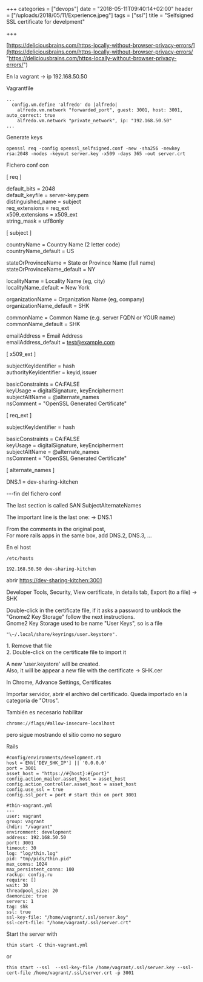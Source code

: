+++
categories = ["devops"]
date = "2018-05-11T09:40:14+02:00"
header = ["/uploads/2018/05/11/Experience.jpeg"]
tags = ["ssl"]
title = "Selfsigned SSL certificate for develpment"

+++
<!--more-->

[https://deliciousbrains.com/https-locally-without-browser-privacy-errors/](https://deliciousbrains.com/https-locally-without-browser-privacy-errors/ "https://deliciousbrains.com/https-locally-without-browser-privacy-errors/")

En la vagrant -> ip 192.168.50.50

Vagrantfile

    ...
      config.vm.define 'alfredo' do |alfredo|
        alfredo.vm.network "forwarded_port", guest: 3001, host: 3001, auto_correct: true
        alfredo.vm.network "private_network", ip: "192.168.50.50"
    ...
    

Generate keys

    openssl req -config openssl_selfsigned.conf -new -sha256 -newkey rsa:2048 -nodes -keyout server.key -x509 -days 365 -out server.crt

Fichero conf con

\[ req \]

default_bits        = 2048  
default_keyfile     = server-key.pem  
distinguished_name  = subject  
req_extensions      = req_ext  
x509_extensions     = x509_ext  
string_mask         = utf8only

\[ subject \]

countryName                 = Country Name (2 letter code)  
countryName_default         = US

stateOrProvinceName         = State or Province Name (full name)  
stateOrProvinceName_default = NY

localityName                = Locality Name (eg, city)  
localityName_default        = New York

organizationName            = Organization Name (eg, company)  
organizationName_default    = SHK

commonName                  = Common Name (e.g. server FQDN or YOUR name)  
commonName_default          = SHK

emailAddress                = Email Address  
emailAddress_default        = [test@example.com](mailto:test@example.com)

\[ x509_ext \]

subjectKeyIdentifier   = hash  
authorityKeyIdentifier = keyid,issuer

basicConstraints       = CA:FALSE  
keyUsage               = digitalSignature, keyEncipherment  
subjectAltName         = @alternate_names  
nsComment              = "OpenSSL Generated Certificate"

\[ req_ext \]

subjectKeyIdentifier = hash

basicConstraints     = CA:FALSE  
keyUsage             = digitalSignature, keyEncipherment  
subjectAltName       = @alternate_names  
nsComment            = "OpenSSL Generated Certificate"

\[ alternate_names \]

DNS.1       = dev-sharing-kitchen

---fin del fichero conf

  
The last section is called SAN SubjectAlternateNames

The important line is the last one: -> DNS.1

From the comments in the original post,  
For more rails apps in the same box, add DNS.2, DNS.3, ...

En el host

    /etc/hosts
    
    192.168.50.50 dev-sharing-kitchen

abrir [https://dev-sharing-kitchen:3001](https://dev-sharing-kitchen:3001/)

Developer Tools, Security, View certificate, in details tab, Export (to a file) -> SHK

Double-click in the certificate file, if it asks a password to unblock the "Gnome2 Key Storage" follow the next instructions.  
Gnome2 Key Storage used to be name "User Keys", so is a file

    "\~/.local/share/keyrings/user.keystore".

1\. Remove that file  
2\. Double-click on the certificate file to import it

A new 'user.keystore' will be created.  
Also, it will be appear a new file with the certificate -> SHK.cer

In Chrome, Advance Settings, Certificates

Importar servidor, abrir el archivo del certificado. Queda importado en la categoría de "Otros".

También es necesario habilitar

    chrome://flags/#allow-insecure-localhost

pero sigue mostrando el sitio como no seguro

Rails

    #config/environments/development.rb
    host = ENV['DEV_SHK_IP'] || '0.0.0.0'
    port = 3001
    asset_host = "https://#{host}:#{port}"
    config.action_mailer.asset_host = asset_host
    config.action_controller.asset_host = asset_host
    config.use_ssl = true
    config.ssl_port = port # start thin on port 3001

    #thin-vagrant.yml
    ---
    user: vagrant
    group: vagrant
    chdir: "/vagrant"
    environment: development
    address: 192.168.50.50
    port: 3001
    timeout: 30
    log: "log/thin.log"
    pid: "tmp/pids/thin.pid"
    max_conns: 1024
    max_persistent_conns: 100
    rackup: config.ru
    require: []
    wait: 30
    threadpool_size: 20
    daemonize: true
    servers: 1
    tag: shk
    ssl: true
    ssl-key-file: "/home/vagrant/.ssl/server.key"
    ssl-cert-file: "/home/vagrant/.ssl/server.crt"

Start the server with

    thin start -C thin-vagrant.yml

or

    thin start --ssl  --ssl-key-file /home/vagrant/.ssl/server.key --ssl-cert-file /home/vagrant/.ssl/server.crt -p 3001